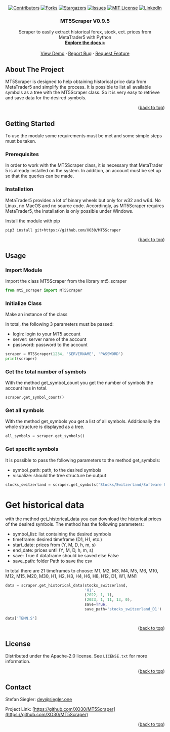 <a name="readme-top"></a>

<div align="center">
  
[![Contributors][contributors-shield]][contributors-url]
[![Forks][forks-shield]][forks-url]
[![Stargazers][stars-shield]][stars-url]
[![Issues][issues-shield]][issues-url]
[![MIT License][license-shield]][license-url]
[![LinkedIn][linkedin-shield]][linkedin-url]

<h3 align="center">MT5Scraper V0.9.5</h3>

  <p align="center">
    Scraper to easily extract historical forex, stock, ect. prices from MetaTrader5 with Python 
    <br />
    <a href="https://github.com/XO30/MT5Scraper"><strong>Explore the docs »</strong></a>
    <br />
    <br />
    <a href="https://github.com/XO30/MT5Scraper/blob/main/example.ipynb">View Demo</a>
    ·
    <a href="https://github.com/XO30/MT5Scraper/issues">Report Bug</a>
    ·
    <a href="https://github.com/XO30/MT5Scraper/issues">Request Feature</a>
  </p>
</div>



<!-- ABOUT THE PROJECT -->
## About The Project

MT5Scraper is designed to help obtaining historical price data from MetaTrader5 and simplify the process. It is possible to list all available symbols as a tree with the MT5Scraper class. So it is very easy to retrieve and save data for the desired symbols.

<p align="right">(<a href="#readme-top">back to top</a>)</p>




<!-- GETTING STARTED -->
## Getting Started

To use the module some requirements must be met and some simple steps must be taken.


### Prerequisites

In order to work with the MT5Scraper class, it is necessary that MetaTrader 5 is already installed on the system. In addition, an account must be set up so that the queries can be made.


### Installation



MetaTrader5 provides a lot of binary wheels but only for w32 and w64. No Linux, no MacOS and no source code. Accordingly, as MT5Scraper requires MetaTrader5, the installation is only possible under Windows.

Install the module with pip
   ```sh
   pip3 install git+https://github.com/XO30/MT5Scraper
   ```


<p align="right">(<a href="#readme-top">back to top</a>)</p>



<!-- USAGE EXAMPLES -->
## Usage

### Import Module
Import the class MT5Scraper from the library mt5_scraper
```py
from mt5_scraper import MT5Scraper
```


### Initialize Class
Make an instance of the class

In total, the following 3 parameters must be passed:
* login: login to your MT5 account
* server: server name of the account
* password: password to the account
```py
scraper = MT5Scraper(1234, 'SERVERNAME', 'PASSWORD')
print(scraper)
```


### Get the total number of symbols
With the method get_symbol_count you get the number of symbols the account has in total.
```py
scraper.get_symbol_count()
```


### Get all symbols
With the method get_symbols you get a list of all symbols. Additionally the whole structure is displayed as a tree.
```py
all_symbols = scraper.get_symbols()
```


### Get specific symbols
It is possible to pass the following parameters to the method get_symbols:
* symbol_path: path, to the desired symbols
* visualize: should the tree structure be output
```py
stocks_switzerland = scraper.get_symbols('Stocks/Switzerland/Software & IT Services', visualize=True)
```


# Get historical data
with the method get_historical_data you can download the historical prices of the desired symbols. The method has the following parameters:
* symbol_list: list containing the desired symbols
* timeframe: desired timeframe (D1, H1, etc.)
* start_date: prices from (Y, M, D, h, m, s)
* end_date: prices until (Y, M, D, h, m, s)
* save: True if dataframe should be saved else False
* save_path: folder Path to save the csv

In total there are 21 timeframes to choose: M1, M2, M3, M4, M5, M6, M10, M12, M15, M20, M30, H1, H2, H3, H4, H6, H8, H12, D1, W1, MN1
```py
data = scraper.get_historical_data(stocks_switzerland,
                                   'H1',
                                   (2022, 1, 1),
                                   (2023, 1, 11, 13, 0),
                                   save=True,
                                   save_path='stocks_switzerland_D1')
```
```py
data['TEMN.S']
```


<p align="right">(<a href="#readme-top">back to top</a>)</p>



<!-- LICENSE -->
## License

Distributed under the Apache-2.0 license. See `LICENSE.txt` for more information.

<p align="right">(<a href="#readme-top">back to top</a>)</p>



<!-- CONTACT -->
## Contact

Stefan Siegler: dev@siegler.one

Project Link: [https://github.com/XO30/MT5Scraper](https://github.com/XO30/MT5Scraper)

<p align="right">(<a href="#readme-top">back to top</a>)</p>

<!-- MARKDOWN LINKS & IMAGES -->
<!-- https://www.markdownguide.org/basic-syntax/#reference-style-links -->
[contributors-shield]: https://img.shields.io/github/contributors/XO30/MT5Scraper.svg?style=for-the-badge
[contributors-url]: https://github.com/XO30/MT5Scraper/graphs/contributors
[forks-shield]: https://img.shields.io/github/forks/XO30/MT5Scraper.svg?style=for-the-badge
[forks-url]: https://github.com/XO30/MT5Scraper/network/members
[stars-shield]: https://img.shields.io/github/stars/XO30/MT5Scraper.svg?style=for-the-badge
[stars-url]: https://github.com/XO30/MT5Scraper/stargazers
[issues-shield]: https://img.shields.io/github/issues/XO30/MT5Scraper.svg?style=for-the-badge
[issues-url]: https://github.com/XO30/MT5Scraper/issues
[license-shield]: https://img.shields.io/github/license/XO30/MT5Scraper.svg?style=for-the-badge
[license-url]: https://github.com/XO30/MT5Scraper/blob/master/LICENSE.txt
[linkedin-shield]: https://img.shields.io/badge/-LinkedIn-black.svg?style=for-the-badge&logo=linkedin&colorB=555
[linkedin-url]: https://linkedin.com/in/stefan-siegler-04b116205